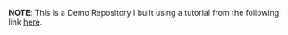 **NOTE**: This is a Demo Repository I built using a tutorial from the following link [here](https://andela.com/insights/scaffolding-make-a-ruby-on-rails-app-in-just-5-minutes/). 